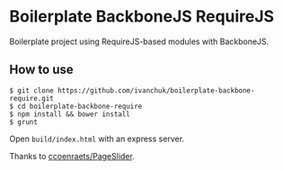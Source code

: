 # Boilerplate BackboneJS RequireJS
Boilerplate project using RequireJS-based modules with BackboneJS.

## How to use

```
$ git clone https://github.com/ivanchuk/boilerplate-backbone-require.git
$ cd boilerplate-backbone-require
$ npm install && bower install
$ grunt
```

Open `build/index.html` with an express server.

Thanks to [ccoenraets/PageSlider](https://github.com/ccoenraets/PageSlider).
